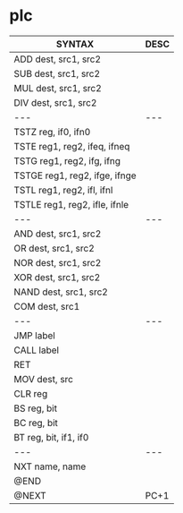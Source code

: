 # plc

| SYNTAX | DESC |
|---|---|
| ADD dest, src1, src2 | |
| SUB dest, src1, src2 | |
| MUL dest, src1, src2 | |
| DIV dest, src1, src2 | |
|---|---|
| TSTZ reg, if0, ifn0 | |
| TSTE reg1, reg2, ifeq, ifneq | |
| TSTG reg1, reg2, ifg, ifng | |
| TSTGE reg1, reg2, ifge, ifnge | |
| TSTL reg1, reg2, ifl, ifnl | |
| TSTLE reg1, reg2, ifle, ifnle | |
|---|---|
| AND dest, src1, src2 | |
| OR dest, src1, src2 | |
| NOR dest, src1, src2 | |
| XOR dest, src1, src2 | |
| NAND dest, src1, src2 | |
| COM dest, src1 | |
|---|---|
| JMP label | |
| CALL label | |
| RET | |
| MOV dest, src | |
| CLR reg | |
| BS reg, bit | |
| BC reg, bit | |
| BT reg, bit, if1, if0 | |
|---|---|
| NXT name, name | |
| @END | |
| @NEXT | PC+1 |
